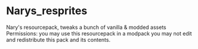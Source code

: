 # Narys_resprites
Nary's resourcepack, tweaks a bunch of vanilla &amp; modded assets
Permissions:
you may use this resourcepack in a modpack
you may not edit and redistribute this pack and its contents.
